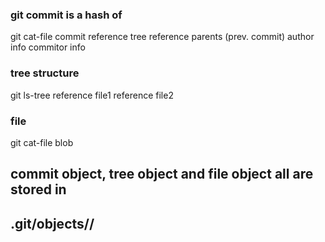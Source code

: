 
### git commit is a hash of 
git cat-file commit <commit-hash>
    reference tree
    reference parents (prev. commit)
    author info
    commitor info


### tree structure
git ls-tree <tree-hash>
    reference file1
    reference file2

### file 
git cat-file blob <file-hash>




## commit object, tree object and file object all are stored in
## .git/objects/<first-two-char-of-hash>/<rest-commit-char>
